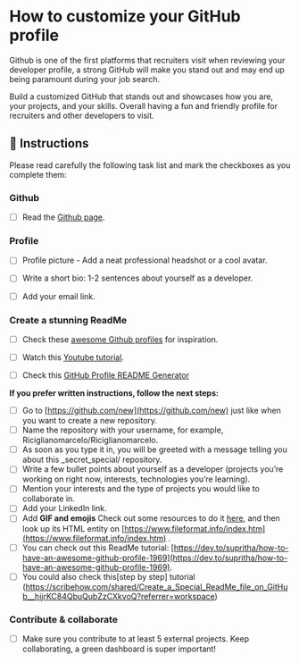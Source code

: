 <!-- hide -->
# How to customize your GitHub profile
<!-- endhide -->

Github is one of the first platforms that recruiters visit when reviewing your developer profile, a strong GitHub will make you stand out and may end up being paramount during your job search.

Build a customized GitHub that stands out and showcases how you are, your projects, and your skills. Overall having a fun and friendly profile for recruiters and other developers to visit.

## 📝 Instructions

Please read carefully the following task list and mark the checkboxes as you complete them:

### Github 

- [ ] Read the [Github page](https://www.notion.so/4geeksacademy/GitHub-8d7f2e2b99f541c3b34c07f3987e9d59).

### Profile

- [ ] Profile picture - Add a neat professional headshot or a cool avatar.

- [ ] Write a short bio: 1-2 sentences about yourself as a developer.

- [ ] Add your email link.

### Create a stunning ReadMe

- [ ] Check these [awesome Github profiles](https://github.com/abhisheknaiidu/awesome-github-profile-readme) for inspiration.

- [ ] Watch this [Youtube tutorial](https://www.youtube.com/watch?v=ECuqb5Tv9qI&feature=youtu.be). 

- [ ] Check this [GitHub Profile README Generator](https://rahuldkjain.github.io/gh-profile-readme-generator/)

**If you prefer written instructions, follow the next steps:**

- [ ] Go to [https://github.com/new](https://github.com/new) just like when you want to create a new repository.
- [ ] Name the repository with your username, for example, Riciglianomarcelo/Riciglianomarcelo.
- [ ]  As soon as you type it in, you will be greeted with a message telling you about this _secret_special/ repository.
- [ ] Write a few bullet points about yourself as a developer (projects you’re working on right now, interests, technologies you’re learning).
- [ ] Mention your interests and the type of projects you would like to collaborate in. 
- [ ] Add your LinkedIn link.
- [ ] Add **GIF and emojis** Check out some resources to do it [here](https://emojipedia.org/emoji/), and then look up its HTML entity on [https://www.fileformat.info/index.htm](https://www.fileformat.info/index.htm) _._
- [ ] You can check out this ReadMe tutorial: [https://dev.to/supritha/how-to-have-an-awesome-github-profile-1969](https://dev.to/supritha/how-to-have-an-awesome-github-profile-1969).
- [ ] You could also check this[step by step] tutorial (https://scribehow.com/shared/Create_a_Special_ReadMe_file_on_GitHub__hijrKC84QbuQubZzCXkvoQ?referrer=workspace)

### Contribute & collaborate

- [ ] Make sure you contribute to at least 5 external projects. Keep collaborating, a green dashboard is super important! 
